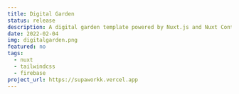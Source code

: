 ```yaml
---
title: Digital Garden
status: release
description: A digital garden template powered by Nuxt.js and Nuxt Content and deployed with Netlify.
date: 2022-02-04
img: digitalgarden.png
featured: no
tags:
  - nuxt
  - tailwindcss
  - firebase
project_url: https://supaworkk.vercel.app
---
```

